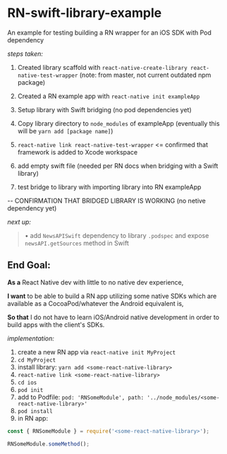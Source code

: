 # RN-swift-library-example
An example for testing building a RN wrapper for an iOS SDK with Pod dependency

*steps taken:*

1. Created library scaffold with `react-native-create-library react-native-test-wrapper` (note: from master, not current outdated npm package)

2. Created a RN example app with `react-native init exampleApp`

3. Setup library with Swift bridging (no pod dependencies yet)

4. Copy library directory to `node_modules` of exampleApp (eventually this will be `yarn add [package name]`)

5. `react-native link react-native-test-wrapper` <= confirmed that framework is added to Xcode workspace

6. add empty swift file (needed per RN docs when bridging with a Swift library)

7. test bridge to library with importing library into RN exampleApp

-- CONFIRMATION THAT BRIDGED LIBRARY IS WORKING (no netive dependency yet)


*next up:*
> • add `NewsAPISwift` dependency to library `.podspec` and expose `newsAPI.getSources` method in Swift


## End Goal:
**As a** React Native dev with little to no native dev experience,

**I want** to be able to build a RN app utilizing some native SDKs which are available as a CocoaPod/whatever the Android equivalent is,

**So that** I do not have to learn iOS/Android native development in order to build apps with the client's SDKs.

*implementation:*
1. create a new RN app via `react-native init MyProject`
2. `cd MyProject`
2. install library: `yarn add <some-react-native-library>`
3. `react-native link <some-react-native-library>`
4. `cd ios`
5. `pod init`
6. add to Podfile: `pod: 'RNSomeModule', path: '../node_modules/<some-react-native-library>'`
7. `pod install`
8. in RN app: 
```javascript
const { RNSomeModule } = require('<some-react-native-library>');

RNSomeModule.someMethod();
```


